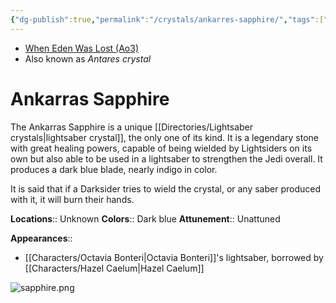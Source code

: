 ```yaml
---
{"dg-publish":true,"permalink":"/crystals/ankarres-sapphire/","tags":["blue","unattuned","crystal"],"noteIcon":"saber1"}
---
```


- [When Eden Was Lost (Ao3)](https://archiveofourown.org/works/19334440/chapters/45992584)
- Also known as *Antares crystal*
# Ankarras Sapphire

The Ankarras Sapphire is a unique [[Directories/Lightsaber crystals\|lightsaber crystal]], the only one of its kind. It is a legendary stone with great healing powers, capable of being wielded by Lightsiders on its own but also able to be used in a lightsaber to strengthen the Jedi overall. It produces a dark blue blade, nearly indigo in color.

It is said that if a Darksider tries to wield the crystal, or any saber produced with it, it will burn their hands. 

**Locations**::  Unknown
**Colors**::  Dark blue
**Attunement**::  Unattuned

**Appearances**::
- [[Characters/Octavia Bonteri\|Octavia Bonteri]]'s lightsaber, borrowed by [[Characters/Hazel Caelum\|Hazel Caelum]]


![sapphire.png](/img/user/Photos/sapphire.png)